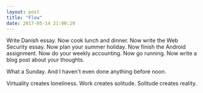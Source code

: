 ```yaml
---
layout: post
title: "Flow"
date: 2017-05-14 21:00:29
---
```


Write Danish essay. Now cook lunch and dinner. Now write the Web Security essay. Now plan your summer holiday. Now finish the Android assignment. Now do your weekly accounting. Now go running. Now write a blog post about your thoughts.

What a Sunday. And I haven't even done anything before noon.

Virtuality creates loneliness. Work creates solitude. Solitude creates reality.
